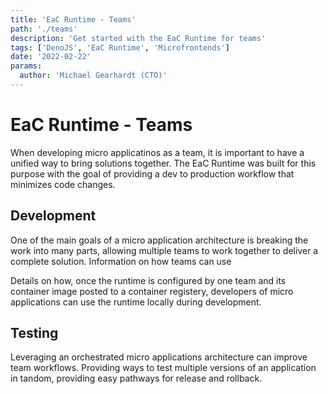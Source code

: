 ```yaml
---
title: 'EaC Runtime - Teams'
path: './teams'
description: 'Get started with the EaC Runtime for teams'
tags: ['DenoJS', 'EaC Runtime', 'Microfrontends']
date: '2022-02-22'
params:
  author: 'Michael Gearhardt (CTO)'
---
```


# EaC Runtime - Teams

When developing micro applicatinos as a team, it is important to have a unified way to bring solutions together. The EaC Runtime was built for this purpose with the goal of providing a dev to production workflow that minimizes code changes.

## Development

One of the main goals of a micro application architecture is breaking the work into many parts, allowing multiple teams to work together to deliver a complete solution. Information on how teams can use

Details on how, once the runtime is configured by one team and its container image posted to a container registery, developers of micro applications can use the runtime locally during development. 

## Testing

Leveraging an orchestrated micro applications architecture can improve team workflows. Providing ways to test multiple versions of an application in tandom, providing easy pathways for release and rollback.